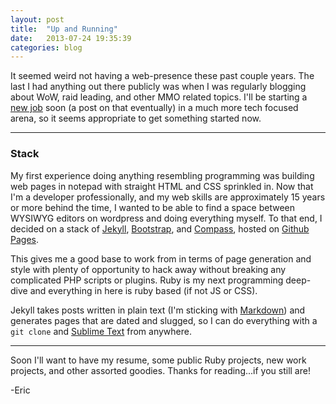 ```yaml
---
layout: post
title:  "Up and Running"
date:   2013-07-24 19:35:39
categories: blog
---
```


It seemed weird not having a web-presence these past couple years. The last I had anything out there publicly was when I was regularly blogging about WoW, raid leading, and other MMO related topics. I'll be starting a [new job][schell] soon (a post on that eventually) in a much more tech focused arena, so it seems appropriate to get something started now.

***
### Stack

My first experience doing anything resembling programming was building web pages in notepad with straight HTML and CSS sprinkled in. Now that I'm a developer professionally, and my web skills are approximately 15 years or more behind the time, I wanted to be able to find a space between WYSIWYG editors on wordpress and doing everything myself. To that end, I decided on a stack of [Jekyll][jekyll], [Bootstrap][bootstrap], and [Compass][compass], hosted on [Github Pages][github].

This gives me a good base to work from in terms of page generation and style with plenty of opportunity to hack away without breaking any complicated PHP scripts or plugins. Ruby is my next programming deep-dive and everything in here is ruby based (if not JS or CSS).

Jekyll takes posts written in plain text (I'm sticking with [Markdown][md]) and generates pages that are dated and slugged, so I can do everything with a `git clone` and [Sublime Text][text] from anywhere.

***

Soon I'll want to have my resume, some public Ruby projects, new work projects, and other assorted goodies. Thanks for reading...if you still are!

-Eric

[schell]: http://www.schellgames.com
[jekyll]: http://jekyllrb.com
[bootstrap]: http://twitter.github.io/bootstrap/index.html
[compass]: http://compass-style.org/
[github]: http://github.com/
[md]: http://daringfireball.net/projects/markdown/syntax
[text]: http://www.sublimetext.com/
